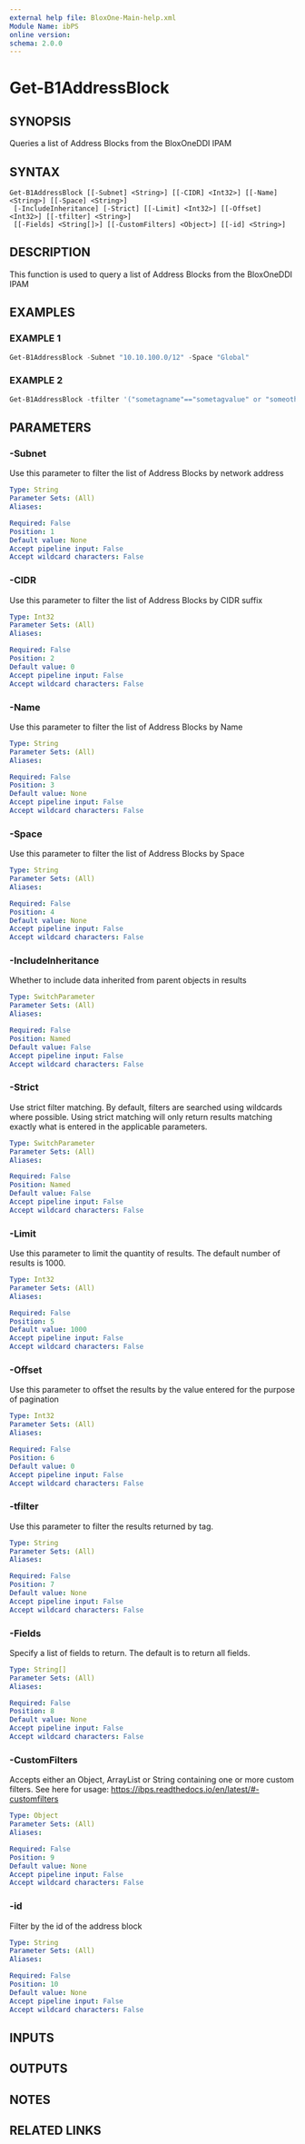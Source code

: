 ```yaml
---
external help file: BloxOne-Main-help.xml
Module Name: ibPS
online version:
schema: 2.0.0
---
```


# Get-B1AddressBlock

## SYNOPSIS
Queries a list of Address Blocks from the BloxOneDDI IPAM

## SYNTAX

```
Get-B1AddressBlock [[-Subnet] <String>] [[-CIDR] <Int32>] [[-Name] <String>] [[-Space] <String>]
 [-IncludeInheritance] [-Strict] [[-Limit] <Int32>] [[-Offset] <Int32>] [[-tfilter] <String>]
 [[-Fields] <String[]>] [[-CustomFilters] <Object>] [[-id] <String>]
```

## DESCRIPTION
This function is used to query a list of Address Blocks from the BloxOneDDI IPAM

## EXAMPLES

### EXAMPLE 1
```powershell
Get-B1AddressBlock -Subnet "10.10.100.0/12" -Space "Global"
```

### EXAMPLE 2
```powershell
Get-B1AddressBlock -tfilter '("sometagname"=="sometagvalue" or "someothertagname"=="someothertagvalue")'
```

## PARAMETERS

### -Subnet
Use this parameter to filter the list of Address Blocks by network address

```yaml
Type: String
Parameter Sets: (All)
Aliases:

Required: False
Position: 1
Default value: None
Accept pipeline input: False
Accept wildcard characters: False
```

### -CIDR
Use this parameter to filter the list of Address Blocks by CIDR suffix

```yaml
Type: Int32
Parameter Sets: (All)
Aliases:

Required: False
Position: 2
Default value: 0
Accept pipeline input: False
Accept wildcard characters: False
```

### -Name
Use this parameter to filter the list of Address Blocks by Name

```yaml
Type: String
Parameter Sets: (All)
Aliases:

Required: False
Position: 3
Default value: None
Accept pipeline input: False
Accept wildcard characters: False
```

### -Space
Use this parameter to filter the list of Address Blocks by Space

```yaml
Type: String
Parameter Sets: (All)
Aliases:

Required: False
Position: 4
Default value: None
Accept pipeline input: False
Accept wildcard characters: False
```

### -IncludeInheritance
Whether to include data inherited from parent objects in results

```yaml
Type: SwitchParameter
Parameter Sets: (All)
Aliases:

Required: False
Position: Named
Default value: False
Accept pipeline input: False
Accept wildcard characters: False
```

### -Strict
Use strict filter matching.
By default, filters are searched using wildcards where possible.
Using strict matching will only return results matching exactly what is entered in the applicable parameters.

```yaml
Type: SwitchParameter
Parameter Sets: (All)
Aliases:

Required: False
Position: Named
Default value: False
Accept pipeline input: False
Accept wildcard characters: False
```

### -Limit
Use this parameter to limit the quantity of results.
The default number of results is 1000.

```yaml
Type: Int32
Parameter Sets: (All)
Aliases:

Required: False
Position: 5
Default value: 1000
Accept pipeline input: False
Accept wildcard characters: False
```

### -Offset
Use this parameter to offset the results by the value entered for the purpose of pagination

```yaml
Type: Int32
Parameter Sets: (All)
Aliases:

Required: False
Position: 6
Default value: 0
Accept pipeline input: False
Accept wildcard characters: False
```

### -tfilter
Use this parameter to filter the results returned by tag.

```yaml
Type: String
Parameter Sets: (All)
Aliases:

Required: False
Position: 7
Default value: None
Accept pipeline input: False
Accept wildcard characters: False
```

### -Fields
Specify a list of fields to return.
The default is to return all fields.

```yaml
Type: String[]
Parameter Sets: (All)
Aliases:

Required: False
Position: 8
Default value: None
Accept pipeline input: False
Accept wildcard characters: False
```

### -CustomFilters
Accepts either an Object, ArrayList or String containing one or more custom filters.
See here for usage: https://ibps.readthedocs.io/en/latest/#-customfilters

```yaml
Type: Object
Parameter Sets: (All)
Aliases:

Required: False
Position: 9
Default value: None
Accept pipeline input: False
Accept wildcard characters: False
```

### -id
Filter by the id of the address block

```yaml
Type: String
Parameter Sets: (All)
Aliases:

Required: False
Position: 10
Default value: None
Accept pipeline input: False
Accept wildcard characters: False
```

## INPUTS

## OUTPUTS

## NOTES

## RELATED LINKS
